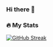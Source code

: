 ### Hi there 👋

<!--
**4N0NYM0U5MY7H/4N0NYM0U5MY7H** is a ✨ _special_ ✨ repository because its `README.md` (this file) appears on your GitHub profile.

Here are some ideas to get you started:

- 🔭 I’m currently working on ...
- 🌱 I’m currently learning ...
- 👯 I’m looking to collaborate on ...
- 🤔 I’m looking for help with ...
- 💬 Ask me about ...
- 📫 How to reach me: ...
- 😄 Pronouns: ...
- ⚡ Fun fact: ...
-->

### :fire: My Stats
[![GitHub Streak](https://streak-stats.demolab.com?user=4N0NYM0U5MY7H&theme=github-dark&ring=D73F09&stroke=D73F09&border=D73F09&dates=FFB500&fire=FFB500)](https://git.io/streak-stats)
